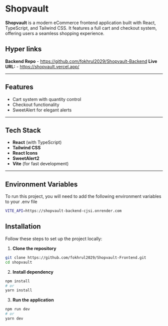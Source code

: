 # Shopvault

**Shopvault** is a modern eCommerce frontend application built with React, TypeScript, and Tailwind CSS. It features a full cart and checkout system, offering users a seamless shopping experience.

## Hyper links

**Backend Repo** - https://github.com/fokhrul2029/Shopvault-Backend
**Live URL:** - https://shopvault.vercel.app/

---

## Features

- Cart system with quantity control
- Checkout functionality
- SweetAlert for elegant alerts

---

## Tech Stack

- **React** (with TypeScript)
- **Tailwind CSS**
- **React Icons**
- **SweetAlert2**
- **Vite** (for fast development)

---

## Environment Variables

To run this project, you will need to add the following environment variables to your .env file

```bash
VITE_API=https://shopvault-backend-cjsi.onrender.com
```

## Installation

Follow these steps to set up the project locally:

1. **Clone the repository**

```bash
git clone https://github.com/fokhrul2029/Shopvault-Frontend.git
cd shopvault
```

2. **Install dependency**

```bash
npm install
# or
yarn install
```

3. **Run the application**

```bash
npm run dev
# or
yarn dev
```

